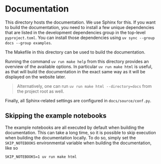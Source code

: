 # Documentation

This directory hosts the documentation. 
We use Sphinx for this.
If you want to build the documentation, you need to install a few unique dependencies that are listed in the development dependencies group in the top-level `pyproject.toml`.
You can install those dependencies using `uv sync --group docs --group examples`.

The Makefile in this directory can be used to build the documentation.

Running the command `uv run make help` from this directory provides an overview of the available options.
In particular `uv run make html` is useful, as that will build the documentation in the exact same way as it will be displayed on the website later.

> Alternatively, one can run `uv run make html --directory=docs` from the project root as well.

Finally, all Sphinx-related settings are configured in `docs/source/conf.py`.

## Skipping the example notebooks

The example notebooks are all executed by default when building the documentation.
This can take a long time, so it is possible to skip execution when building the documentation locally.
To do so, simply set the `SKIP_NOTEBOOKS` environmental variable when building the documentation, like so
```
SKIP_NOTEBOOKS=1 uv run make html
```
